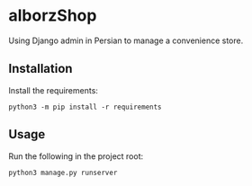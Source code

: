 # alborzShop
Using Django admin in Persian to manage a convenience store.

## Installation

Install the requirements:
```
python3 -m pip install -r requirements
```

## Usage

Run the following in the project root:
```
python3 manage.py runserver
```

